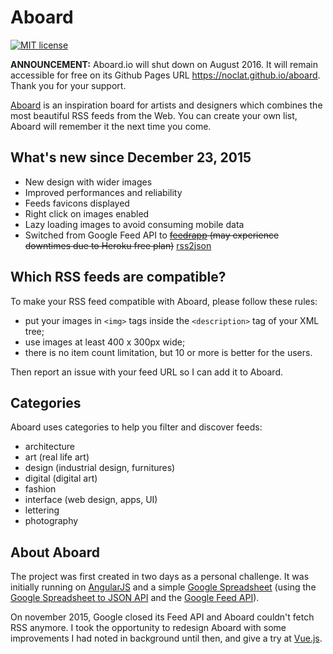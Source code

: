 # Aboard

[![MIT license](https://img.shields.io/badge/license-MIT-yellow.svg?style=flat-square)](https://opensource.org/licenses/MIT)

**ANNOUNCEMENT:** Aboard.io will shut down on August 2016. It will remain accessible for free on its Github Pages URL https://noclat.github.io/aboard. Thank you for your support.

[Aboard](https://noclat.github.io/aboard) is an inspiration board for artists and designers which combines the most beautiful RSS feeds from the Web. You can create your own list, Aboard will remember it the next time you come.

## What's new since December 23, 2015

- New design with wider images
- Improved performances and reliability
- Feeds favicons displayed
- Right click on images enabled
- Lazy loading images to avoid consuming mobile data
- Switched from Google Feed API to ~~[feedrapp](https://github.com/sdepold/feedrapp) (may experience downtimes due to Heroku free plan)~~ [rss2json](http://rss2json.com/)

## Which RSS feeds are compatible?

To make your RSS feed compatible with Aboard, please follow these rules:
- put your images in `<img>` tags inside the `<description>` tag of your XML tree;
- use images at least 400 x 300px wide;
- there is no item count limitation, but 10 or more is better for the users.

Then report an issue with your feed URL so I can add it to Aboard.

## Categories

Aboard uses categories to help you filter and discover feeds:
- architecture
- art (real life art)
- design (industrial design, furnitures)
- digital (digital art)
- fashion
- interface (web design, apps, UI)
- lettering
- photography

## About Aboard

The project was first created in two days as a personal challenge. It was initially running on [AngularJS](http://angularjs.org) and a simple [Google Spreadsheet](https://docs.google.com/spreadsheets/d/1QgkAchwwtS8IH9GPBD-LPLY41_okXHGHw7UTFGa-a18) (using the [Google Spreadsheet to JSON API](https://developers.google.com/gdata/samples/spreadsheet_sample) and the [Google Feed API](https://developers.google.com/feed/)).

On november 2015, Google closed its Feed API and Aboard couldn't fetch RSS anymore. I took the opportunity to redesign Aboard with some improvements I had noted in background until then, and give a try at [Vue.js](http://vuejs.org/).
